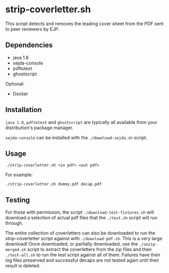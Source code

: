 # strip-coverletter.sh

This script detects and removes the leading cover sheet from the PDF sent to 
peer reviewers by EJP.

## Dependencies

* java 1.8
* sejda-console
* pdftotext
* ghostscript

Optional:

* Docker

## Installation

`java 1.8`, `pdftotext` and `ghostscript` are typically all available from your
distribution's package manager.

`sejda-console` can be installed with the `./download-sejda.sh` script.

## Usage

`./strip-coverletter.sh <in pdf> <out pdf>`

For example:

`./strip-coverletter.sh dummy.pdf decap.pdf`

## Testing

For those with permission, the script `./download-test-fixtures.sh` will 
download a selection of actual pdf files that the `./test.sh` script will run
through.

The entire collection of coverletters can also be downloaded to run the 
strip-coverletter script against with `./download-pdf.sh`. This is a very large
download! Once downloaded, or partially downloaded, use the `./unzip-merged.sh`
script to extract the coverletters from the zip files and then `./test-all.sh` 
to run the test script against all of them. Failures have their log files 
preserved and successful decaps are not tested again until their result is 
deleted.
